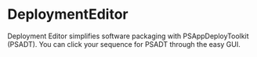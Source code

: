 # DeploymentEditor
Deployment Editor simplifies software packaging with PSAppDeployToolkit (PSADT). You can click your sequence for PSADT through the easy GUI.
